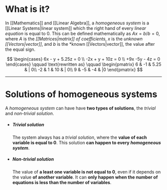 # What is it?

In [[Mathematics]] and [[Linear Algebra]], a *homogeneous system* is a [[Linear Systems|linear system]] which the right hand of every *linear equation* is equal to $0$. 
This can be defined mathematically as $Ax = b / b = 0$, where $A$ is the *[[Matrices|matrix]] of coefficients*, $x$ is the *unknown [[Vectors|vector]]*, and $b$ is the *known [[Vectors|vector]], the value after the equal sign.

$$
\begin{cases}
6x - y + 5.25z = 0 \\
-2x + y + 10z = 0 \\
+9x -5y - 4z = 0
\end{cases} 
\qquad
\text{rewritten as} \qquad
\begin{pmatrix}
6 & -1 & 5.25 &  | 0\\
-2 & 1 & 10  & | 0\\
9 & -5 & -4 & |0
\end{pmatrix}
$$
___
# Solutions of homogeneous systems

A *homogeneous system* can have have **two types of solutions**, the *trivial* and *non-trivial solution*.

- ##### Trivial solution
	The system always has a *trivial solution*, where the **value of each variable is equal to $0$**. This solution **can happen to every *homogeneous system***.

- ##### Non-trivial solution
	The value of **a least one variable is not equal to $0$**, even if it depends on the value **of another variable**. It can **only happen when the number of equations is less than the number of variables**.

